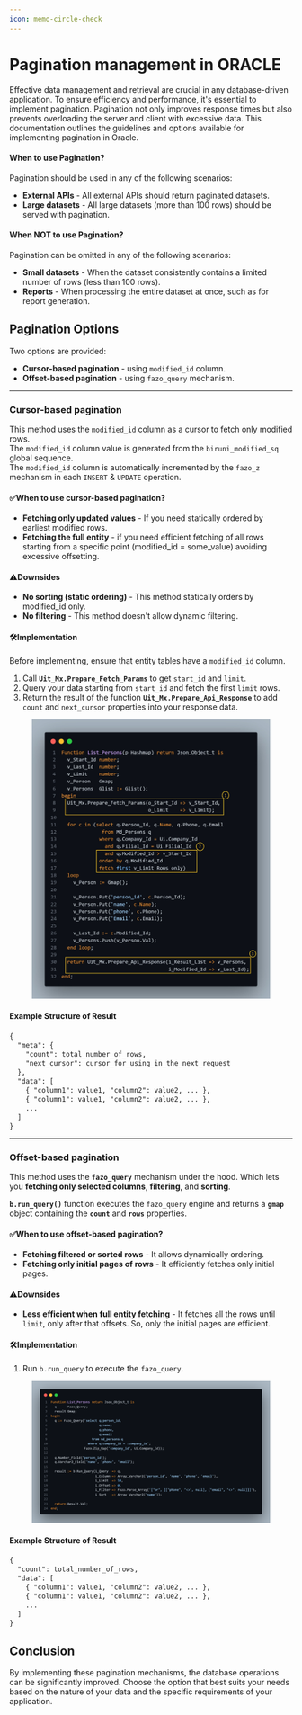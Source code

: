 ```yaml
---
icon: memo-circle-check
---
```


# Pagination management in ORACLE

Effective data management and retrieval are crucial in any database-driven application. To ensure efficiency and performance, it's essential to implement pagination. Pagination not only improves response times but also prevents overloading the server and client with excessive data. This documentation outlines the guidelines and options available for implementing pagination in Oracle.

#### When to use Pagination?

Pagination should be used in any of the following scenarios:

* **External APIs** - All external APIs should return paginated datasets.
* **Large datasets** - All large datasets (more than 100 rows) should be served with pagination.

#### When NOT to use Pagination?

Pagination can be omitted in any of the following scenarios:

* **Small datasets** - When the dataset consistently contains a limited number of rows (less than 100 rows).
* **Reports** - When processing the entire dataset at once, such as for report generation.

## Pagination Options

Two options are provided:

* **Cursor-based pagination** - using `modified_id` column.
* **Offset-based pagination** - using `fazo_query` mechanism.

***

### Cursor-based pagination

This method uses the `modified_id` column as a cursor to fetch only modified rows.\
The `modified_id` column value is generated from the `biruni_modified_sq` global sequence.\
The `modified_id` column is automatically incremented by the `fazo_z` mechanism in each `INSERT` & `UPDATE` operation.

#### ✅When to use cursor-based pagination?

* **Fetching only updated values** - If you need statically ordered by earliest modified rows.
* **Fetching the full entity** - if you need efficient fetching of all rows starting from a specific point (modified\_id = some\_value) avoiding excessive offsetting.

#### ⚠️Downsides

* **No sorting (static ordering)** - This method statically orders by modified\_id only.
* **No filtering** - This method doesn't allow dynamic filtering.

#### 🛠️Implementation

Before implementing, ensure that entity tables have a `modified_id` column.

1. Call **`Uit_Mx.Prepare_Fetch_Params`** to get `start_id` and `limit`.
2. Query your data starting from `start_id` and fetch the first `limit` rows.
3. Return the result of the function **`Uit_Mx.Prepare_Api_Response`** to add `count` and `next_cursor` properties into your response data.

<figure><img src="../../../.gitbook/assets/advanced-topics/oracle-modules/extra-topics/pagination.png" alt=""><figcaption></figcaption></figure>

#### Example Structure of Result

```
{
  "meta": {
    "count": total_number_of_rows,
    "next_cursor": cursor_for_using_in_the_next_request
  },
  "data": [
    { "column1": value1, "column2": value2, ... },
    { "column1": value1, "column2": value2, ... },
    ...
  ]
}
```

***

### Offset-based pagination

This method uses the **`fazo_query`** mechanism under the hood. Which lets you **fetching only selected columns**, **filtering**, and **sorting**.

**`b.run_query()`** function executes the `fazo_query` engine and returns a **`gmap`** object containing the **`count`** and **`rows`** properties.

#### ✅When to use offset-based pagination?

* **Fetching filtered or sorted rows** - It allows dynamically ordering.
* **Fetching only initial pages of rows** - It efficiently fetches only initial pages.

#### ⚠️Downsides

* **Less efficient when full entity fetching** - It fetches all the rows until `limit`, only after that offsets. So, only the initial pages are efficient.

#### 🛠️Implementation

1. Run `b.run_query` to execute the `fazo_query`.

<figure><img src="../../../.gitbook/assets/advanced-topics/oracle-modules/extra-topics/query.png" alt=""><figcaption></figcaption></figure>

#### Example Structure of Result

```
{
  "count": total_number_of_rows,
  "data": [
    { "column1": value1, "column2": value2, ... },
    { "column1": value1, "column2": value2, ... },
    ...
  ]
}
```

## Conclusion

By implementing these pagination mechanisms, the database operations can be significantly improved. Choose the option that best suits your needs based on the nature of your data and the specific requirements of your application.
